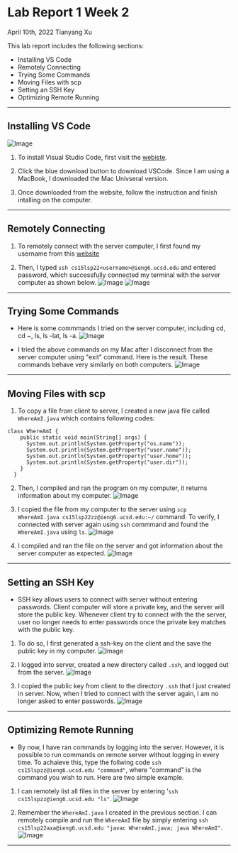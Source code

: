 # Lab Report 1 Week 2
April 10th, 2022
Tianyang Xu

This lab report includes the following sections:
- Installing VS Code
- Remotely Connecting
- Trying Some Commands
- Moving Files with scp
- Setting an SSH Key
- Optimizing Remote Running

--- 


## Installing VS Code
![Image](vscode.png)

1. To install Visual Studio Code, first visit the [webiste](https://code.visualstudio.com).

2. Click the blue download button to download VSCode. Since I am using a MacBook, I downloaded the Mac Univseral version. 

3. Once downloaded from the website, follow the instruction and finish intalling on the computer. 

--- 


## Remotely Connecting

1. To remotely connect with the server computer, I first found my username from this [website](https://sdacs.ucsd.edu/~icc/index.php)

2. Then, I typed `ssh cs15lsp22<username>@ieng6.ucsd.edu` and entered password, which successfully connected my terminal with the server computer as shown below. ![Image](ssh1.png) ![Image](ssh2.png)

--- 


## Trying Some Commands
- Here is some commmands I tried on the server computer, including cd, cd ~, ls, ls -lat, ls -a. 
![Image](commandssh.png)

- I tried the above commands on my Mac after I disconnect from the server computer using "exit" command. Here is the result. These commands behave very similarly on both computers. 
![Image](commandmac.png)

--- 


## Moving Files with scp
1. To copy a file from client to server, I created a new java file called `WhereAmI.java` which contains following codes:
```
class WhereAmI {
    public static void main(String[] args) {
      System.out.println(System.getProperty("os.name"));
      System.out.println(System.getProperty("user.name"));
      System.out.println(System.getProperty("user.home"));
      System.out.println(System.getProperty("user.dir"));
    }
  }
```

2. Then, I compiled and ran the program on my computer, it returns information about my computer. 
![Image](1.png)

3. I copied the file from my computer to the server using `scp WhereAmI.java cs15lsp22zz@ieng6.ucsd.edu:~/` command. To verify, I connected with server again using `ssh` commmand and found the `WhereAmI.java` using `ls`. 
![Image](2.png)

4. I compiled and ran the file on the server and got information about the server computer as expected.
![Image](3.png)

---


## Setting an SSH Key
- SSH key allows users to connect with server without entering passwords. Client computer will store a private key, and the server will store the public key. Whenever client try to connect with the the server, user no longer needs to enter passwords once the private key matches with the public key. 

1. To do so, I first generated a ssh-key on the client and the save the public key in my computer. ![Image](4.png)

2. I logged into server, created a new directory called `.ssh`, and logged out from the server. ![Image](5.png)

3. I copied the public key from client to the directory `.ssh` that I just created in server. Now, when I tried to connect with the server again, I am no longer asked to enter passwords. ![Image](6.png)

---


## Optimizing Remote Running
- By now, I have ran commands by logging into the server. However, it is possible to run commands on remote server without logging in every time. To achaieve this, type the follwing code `ssh cs15lspzz@ieng6.ucsd.edu "command"`, where "command" is the command you wish to run. Here are two simple example. 

1. I can remotely list all files in the server by entering '`ssh cs15lspzz@ieng6.ucsd.edu "ls"`. ![Image](7.png)

2. Remember the `WhereAmI.java` I created in the previous section. I can remotely compile and run the `WhereAmI` file by simply entering `ssh cs15lsp22axa@ieng6.ucsd.edu "javac WhereAmI.java; java WhereAmI"`. ![Image](8.png)

---
